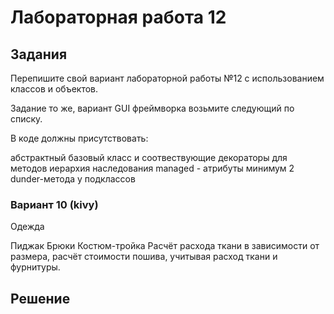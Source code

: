 # Лабораторная работа 12
## Задания 
Перепишите свой вариант лабораторной работы №12 с использованием классов и объектов.

Задание то же, вариант GUI фреймворка возьмите следующий по списку.

В коде должны присутствовать:

абстрактный базовый класс и соотвествующие декораторы для методов
иерархия наследования
managed - атрибуты
минимум 2 dunder-метода у подклассов
### Вариант 10 (kivy)
Одежда

Пиджак
Брюки
Костюм-тройка
Расчёт расхода ткани в зависимости от размера, расчёт стоимости пошива, учитывая расход ткани и фурнитуры.
## Решение
```py

```
